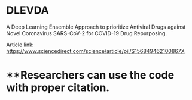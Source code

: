 # DLEVDA

A Deep Learning Ensemble Approach to prioritize Antiviral Drugs against Novel Coronavirus SARS-CoV-2 for COVID-19 Drug Repurposing.

Article link: https://www.sciencedirect.com/science/article/pii/S156849462100867X

# **Researchers can use the code with proper citation.
